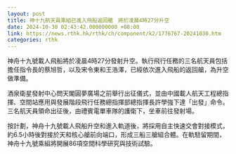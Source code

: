 ```yaml
---
layout: post
title: 神十九航天員乘組已進入飛船返回艙　將於凌晨4時27分升空
date: 2024-10-30 02:43:42.000000000 +08:00
link: https://news.rthk.hk/rthk/ch/component/k2/1776767-20241030.htm
categories: rthk
---
```


神舟十九號載人飛船將於凌晨4時27分發射升空。執行飛行任務的三名航天員包括擔任指令長的蔡旭哲，以及宋令東和王浩澤，已經依次進入飛船的返回艙，為升空做準備。

酒泉衛星發射中心問天閣圓夢廣場之前舉行出征儀式，並由中國載人航天工程總指揮、空間站應用與發展階段飛行任務總指揮部總指揮長許學強下達「出發」命令。三名航天員領命出征後，由禮賓電單車隊的護衛下，坐車前往發射場。

按計劃，神舟十九號載人飛船升空和進入軌道後，將採用自主快速交會對接模式，約6.5小時後對接於天和核心艙前向端口，形成三船三艙組合體。在軌駐留期間，神舟十九號乘組將開展86項空間科學研究與技術試驗。

